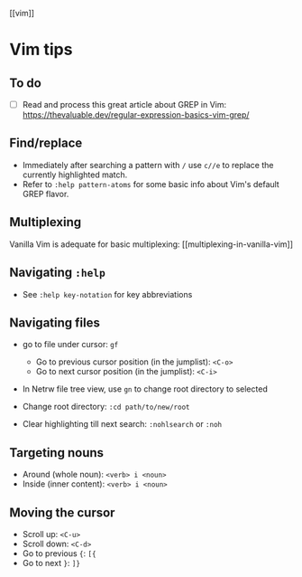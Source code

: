 [[vim]]

# Vim tips

## To do

- [ ] Read and process this great article about GREP in Vim: <https://thevaluable.dev/regular-expression-basics-vim-grep/>

## Find/replace

- Immediately after searching a pattern with `/` use `c//e` to replace the currently highlighted match.
- Refer to `:help pattern-atoms` for some basic info about Vim's default GREP flavor.

## Multiplexing

Vanilla Vim is adequate for basic multiplexing: [[multiplexing-in-vanilla-vim]]

## Navigating `:help`

- See `:help key-notation` for key abbreviations

## Navigating files

- go to file under cursor: `gf`
  - Go to previous cursor position (in the jumplist): `<C-o>`
  - Go to next cursor position (in the jumplist): `<C-i>`
- In Netrw file tree view, use `gn` to change root directory to selected
- Change root directory: `:cd path/to/new/root`

- Clear highlighting till next search: `:nohlsearch` or `:noh`

## Targeting nouns

- Around (whole noun): `<verb> i <noun>`
- Inside (inner content): `<verb> i <noun>`

## Moving the cursor

- Scroll up: `<C-u>`
- Scroll down: `<C-d>`
- Go to previous `{`: `[{`
- Go to next `}`: `]}`
